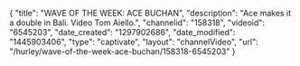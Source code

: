 {
    "title": "WAVE OF THE WEEK: ACE BUCHAN",
    "description": "Ace makes it a double in Bali. Video Tom Aiello.",
    "channelid": "158318",
    "videoid": "6545203",
    "date_created": "1297902686",
    "date_modified": "1445903406",
    "type": "captivate",
    "layout": "channelVideo",
    "url": "\/hurley\/wave-of-the-week-ace-buchan\/158318-6545203"
}